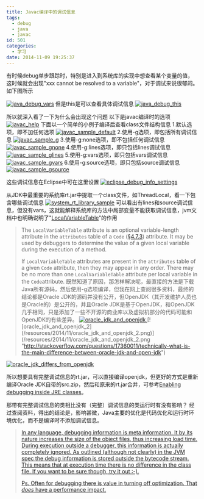 ```yaml
---
title: Javac编译中的调试信息
tags:
  - debug
  - java
  - javac
id: 501
categories:
  - 学习
date: 2014-11-09 19:25:37
---
```


有时候debug单步跟踪时，特别是进入到系统库的实现中想查看某个变量的值，这时候就会出现"xxx cannot be resolved to a variable"，对于调试来说很郁闷。如下图所示

[![java_debug_vars](/resources/2014/11/java_debug_vars.png)](/resources/2014/11/java_debug_vars.png)
但是this是可以查看具体调试信息
[![java_debug_this](/resources/2014/11/java_debug_this.png)](/resources/2014/11/java_debug_this.png)

<!--more-->

所以就深入看了一下为什么会出现这个问题
以下是javac编译时的选项
[![javac_help](/resources/2014/11/javac_help.png)](/resources/2014/11/javac_help.png)
下面以一个简单的小例子编译后查看class文件结构信息
1.默认选项，即不加任何选项
[![javac_sample_default](/resources/2014/11/javac_sample_default.png)](/resources/2014/11/javac_sample_default.png)
2.使用-g选项，即包括所有调试信息
[![javac_sample_g](/resources/2014/11/javac_sample_g.png)](/resources/2014/11/javac_sample_g.png)
3.使用-g:none选项，即不包括任何调试信息
[![javac_sample_gnone](/resources/2014/11/javac_sample_gnone.png)](/resources/2014/11/javac_sample_gnone.png)
4.使用-g:lines选项，即只包括lines调试信息
[![javac_sample_glines](/resources/2014/11/javac_sample_glines.png)](/resources/2014/11/javac_sample_glines.png)
5.使用-g:vars选项，即只包括vars调试信息
[![javac_sample_gvars](/resources/2014/11/javac_sample_gvars.png)](/resources/2014/11/javac_sample_gvars.png)
6.使用-g:source选项，即只包括source调试信息
[![javac_sample_gsource](/resources/2014/11/javac_sample_gsource.png)](/resources/2014/11/javac_sample_gsource.png)

这些调试信息在Eclipse中可在这里设置
[![eclipse_debug_info_settings](/resources/2014/11/eclipse_debug_info_settings.png)](/resources/2014/11/eclipse_debug_info_settings.png)

从JDK中最重要的系统库rt.jar中提取一个class文件，如ThreadLocal，看一下包含哪些调试信息
[![system_rt_library_sample](/resources/2014/11/system_rt_library_sample.png)](/resources/2014/11/system_rt_library_sample.png)
可以看出有lines和source调试信息，但没有vars，这就能解释系统库的方法中局部变量不能获取调试信息，jvm文档中也明确说明了"[LocalVariableTable](https://docs.oracle.com/javase/specs/jvms/se7/html/jvms-4.html#jvms-4.7.13)"的作用
> The `LocalVariableTable` attribute is an optional variable-length attribute in the `attributes` table of a `Code` ([§4.7.3](https://docs.oracle.com/javase/specs/jvms/se7/html/jvms-4.html#jvms-4.7.3 "4.7.3. The Code Attribute")) attribute. It may be used by debuggers to determine the value of a given local variable during the execution of a method.
> 
> <a name="jvms-4.7.13-110"></a>If `LocalVariableTable` attributes are present in the `attributes` table of a given `Code` attribute, then they may appear in any order. There may be no more than one `LocalVariableTable` attribute per local variable in the `Code`attribute.
既然知道了原因，那怎样解决呢，最直接的方法是下载Java所有源码，然后使用-g选项编译，但我在网上查阅很多资料，最终的结论都是Oracle JDK的源码并没有公开，但OpenJDK（其开发维护人员也是Oracle的）是公开的，并且Oracle JDK是基于OpenJDK，和OpenJDK几乎相同，只是添加了一些不开源的商业库以及虚拟机部分的代码可能和OpenJDK的有些差异。
[![oracle_jdk_and_openjdk](/resources/2014/11/oracle_jdk_and_openjdk.png)
](/resources/2014/11/oracle_jdk_and_openjdk.png "http://openjdk.java.net/faq/")[![oracle_jdk_and_openjdk_2](/resources/2014/11/oracle_jdk_and_openjdk_2.png)](/resources/2014/11/oracle_jdk_and_openjdk_2.png "http://stackoverflow.com/questions/17360011/technically-what-is-the-main-difference-between-oracle-jdk-and-open-jdk")

[![oracle_jdk_differs_from_openjdk](/resources/2014/11/oracle_jdk_differs_from_openjdk.png)
](/resources/2014/11/oracle_jdk_differs_from_openjdk.png "http://stackoverflow.com/questions/22358071/differences-between-oracle-jdk-and-open-jdk-and-garbage-collection")

所以想要具有完整调试信息的rt.jar，可以直接编译openjdk，但更好的方式是重新编译Oracle JDK自带的src.zip，然后和原来的rt.jar合并，可参考[Enabling debugging inside JRE classes](http://www.javalobby.org/java/forums/t103334.html)。

 

那带有完整调试信息的类相比没有（完整）调试信息的类运行时有没有影响？
经过查阅资料，得出的结论是，影响甚微，Java主要的优化是代码优化和运行时环境优化，而不是编译时不添加调试信息。
> [In any language, debugging information is meta information. It by its nature increases the size of the object files, thus increasing load time. During execution outside a debugger, this information is actually completely ignored. As outlined (although not clearly) in the JVM spec the debug information is stored outside the bytecode stream. This means that at execution time there is no difference in the class file. If you want to be sure though, try it out :-).](http://stackoverflow.com/questions/218033/is-there-a-performance-difference-between-javac-debug-on-and-off)
> 
> 
> [Ps. Often for debugging there is value in turning off optimization. That _does_ have a performance impact.](http://stackoverflow.com/questions/218033/is-there-a-performance-difference-between-javac-debug-on-and-off)
 